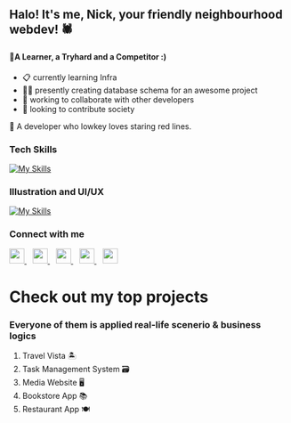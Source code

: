 ## Halo! It's me, Nick, your friendly neighbourhood webdev! 🕷

#### 📌A Learner, a Tryhard and a Competitor :)

- 📋 currently learning Infra
- 👨‍💻 presently creating database schema for an awesome project
- 👯 working to collaborate with other developers
- 📌 looking to contribute society

🐞 A developer who lowkey loves staring red lines.

### Tech Skills

[![My Skills](https://skillicons.dev/icons?i=js,html,css,bootstrap,tailwind,react,php,laravel,mysql,py,java,git,jquery)](https://skillicons.dev)

### Illustration and UI/UX

[![My Skills](https://skillicons.dev/icons?i=figma,ps,threejs)](https://skillicons.dev)

### <p align="left">Connect with me</p>

<p align="left">
  <a href="https://discord.com/users[553428952199200788]">
    <img src="https://skillicons.dev/icons?i=discord" height="27px" />
  </a> &ensp;
  <a href="https://www.instagram.com/sleepy_nicck/">
    <img src="https://skillicons.dev/icons?i=instagram" height="27px" />
  </a> &ensp;
  <a href="https://twitter.com/aungchitmin_dev">
    <img src="https://skillicons.dev/icons?i=twitter" height="27px" />
  </a> &ensp;
  <a href="https://www.linkedin.com/in/aung-chit-minn-dev/">
    <img src="https://skillicons.dev/icons?i=linkedin" height="27px" />
  </a> &ensp;
  <a href="https://stackoverflow.com/users/21221966/aungchitminn-dev">
    <img src="https://skillicons.dev/icons?i=stackoverflow" height="27px" />
  </a>
</p>

<div align="left">
  <h1>Check out my top projects</h1>
  <h3>Everyone of them is applied real-life scenerio & business logics</h3>
  <ol>
    <li>Travel Vista 🏝️</li>
    <li>Task Management System 🗃️</li>
    <li>Media Website 🖥️</li>
    <li>Bookstore App 📚</li>
    <li>Restaurant App 🍽️</li>
  </ol>
</div>
